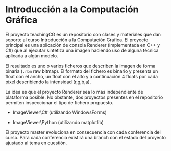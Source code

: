 # Introducción a la Computación Gráfica

El proyecto teachingCG es un repositorio con clases y materiales que dan soporte al curso Introducción a la Computación Grafica. El proyecto principal es una aplicación de consola Renderer (implementada en C++ y C#) que al ejecutar sintetiza una imagen haciendo uso de alguna técnica aplicada a algún modelo.

El resultado es uno o varios ficheros que describen la imagen de forma binaria (`.rbm` raw bitmap). El formato del fichero es binario y presenta un float con el ancho, un float con el alto y a continuación 4 floats por cada píxel describiendo la intensidad (r,g,b,a).

La idea es que el proyecto Renderer sea lo más independiente de plataforma posible. No obstante, dos proyectos presentes en el repositorio permiten inspeccionar el tipo de fichero propuesto.

- ImageViewer\C# (utilizando WindowsForms)

- ImageViewer\Python (utilizando matplotlib)

El proyecto master evoluciona en consecuencia con cada conferencia del curso. Para cada conferencia existirá una branch con el estado del proyecto ajustado al tema en cuestión.